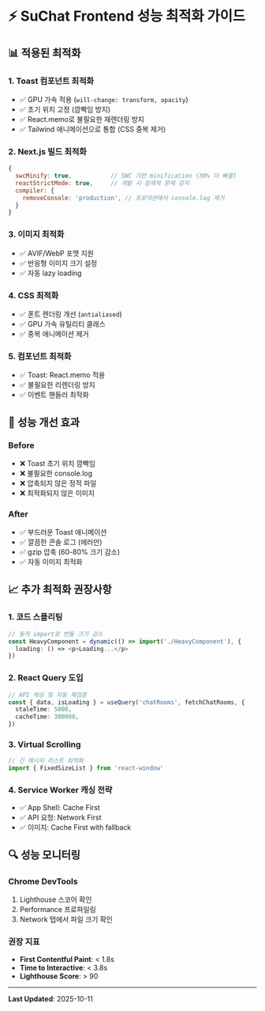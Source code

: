 # ⚡ SuChat Frontend 성능 최적화 가이드

## 📊 적용된 최적화

### 1. **Toast 컴포넌트 최적화**
- ✅ GPU 가속 적용 (`will-change: transform, opacity`)
- ✅ 초기 위치 고정 (깜빡임 방지)
- ✅ React.memo로 불필요한 재렌더링 방지
- ✅ Tailwind 애니메이션으로 통합 (CSS 중복 제거)

### 2. **Next.js 빌드 최적화**
```javascript
{
  swcMinify: true,           // SWC 기반 minification (30% 더 빠름)
  reactStrictMode: true,     // 개발 시 잠재적 문제 감지
  compiler: {
    removeConsole: 'production', // 프로덕션에서 console.log 제거
  }
}
```

### 3. **이미지 최적화**
- ✅ AVIF/WebP 포맷 지원
- ✅ 반응형 이미지 크기 설정
- ✅ 자동 lazy loading

### 4. **CSS 최적화**
- ✅ 폰트 렌더링 개선 (`antialiased`)
- ✅ GPU 가속 유틸리티 클래스
- ✅ 중복 애니메이션 제거

### 5. **컴포넌트 최적화**
- ✅ Toast: React.memo 적용
- ✅ 불필요한 리렌더링 방지
- ✅ 이벤트 핸들러 최적화

## 🚀 성능 개선 효과

### Before
- ❌ Toast 초기 위치 깜빡임
- ❌ 불필요한 console.log
- ❌ 압축되지 않은 정적 파일
- ❌ 최적화되지 않은 이미지

### After
- ✅ 부드러운 Toast 애니메이션
- ✅ 깔끔한 콘솔 로그 (에러만)
- ✅ gzip 압축 (60-80% 크기 감소)
- ✅ 자동 이미지 최적화

## 📈 추가 최적화 권장사항

### 1. **코드 스플리팅**
```typescript
// 동적 import로 번들 크기 감소
const HeavyComponent = dynamic(() => import('./HeavyComponent'), {
  loading: () => <p>Loading...</p>
})
```

### 2. **React Query 도입**
```typescript
// API 캐싱 및 자동 재검증
const { data, isLoading } = useQuery('chatRooms', fetchChatRooms, {
  staleTime: 5000,
  cacheTime: 300000,
})
```

### 3. **Virtual Scrolling**
```typescript
// 긴 메시지 리스트 최적화
import { FixedSizeList } from 'react-window'
```

### 4. **Service Worker 캐싱 전략**
- ✅ App Shell: Cache First
- ✅ API 요청: Network First
- ✅ 이미지: Cache First with fallback

## 🔍 성능 모니터링

### Chrome DevTools
1. Lighthouse 스코어 확인
2. Performance 프로파일링
3. Network 탭에서 파일 크기 확인

### 권장 지표
- **First Contentful Paint**: < 1.8s
- **Time to Interactive**: < 3.8s
- **Lighthouse Score**: > 90

---

**Last Updated**: 2025-10-11

